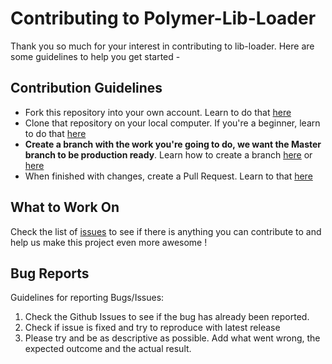 # Contributing to Polymer-Lib-Loader


Thank you so much for your interest in contributing to lib-loader. Here are some guidelines to help you get started -

## Contribution Guidelines
- Fork this repository into your own account. Learn to do that [here](https://help.github.com/articles/fork-a-repo/)
- Clone that repository on your local computer. If you're a beginner, learn to do that [here](https://help.github.com/articles/cloning-a-repository/)
- **Create a branch with the work you're going to do, we want the Master branch to be production ready**. Learn how to create a branch [here](http://stackoverflow.com/questions/1519006/how-do-you-create-a-remote-git-branch) or [here](https://github.com/Kunena/Kunena-Forum/wiki/Create-a-new-branch-with-git-and-manage-branches)
- When finished with changes, create a Pull Request. Learn to that [here](https://help.github.com/articles/creating-a-pull-request/)

## What to Work On
Check the list of [issues](https://github.com/LasaleFamine/polymer-lib-loader/issues) to see if there is anything you can contribute to and help us make this project even more awesome !


## Bug Reports
Guidelines for reporting Bugs/Issues:

1. Check the Github Issues to see if the bug has already been reported.
2. Check if issue is fixed and try to reproduce with latest release
3. Please try and be as descriptive as possible. Add what went wrong, the expected outcome and the actual result.